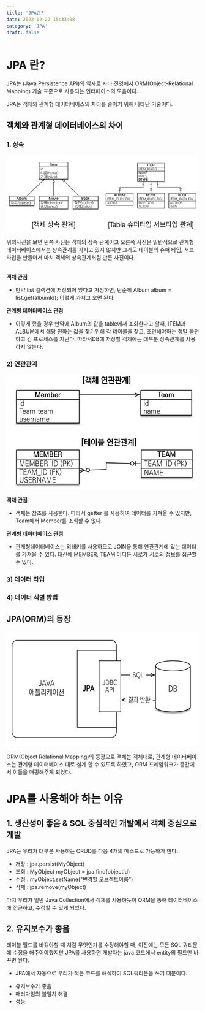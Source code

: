 ```yaml
---
title: 'JPA란?'
date: 2022-02-22 15:33:08
category: 'JPA'
draft: false
---
```


# JPA 란?

JPA는 (Java Persistence API)의 약자로 자바 진영에서 ORM(Object-Relational Mapping) 기술 표준으로 사용되는 인터페이스의 모음이다.

JPA는 객체와 관계형 데이터베이스의 차이를 줄이기 위해 나타난 기술이다.

## 객체와 관계형 데이터베이스의 차이

### 1. 상속

   <p align="center"><img src="1.png" height="200px" width="500px"></p>
   위의사진을 보면 왼쪽 사진은 객체의 상속 관계이고 오른쪽 사진은 일반적으로 관계형 데이터베이스에서는 상속관계를 가지고 있지 않지만 그래도 테이블의 슈퍼 타입, 서브 타입을 만들어서 마치 객체의 상속관계처럼 만든 사진이다.
   <br><br>
   
**객체 관점**

- 만약 list 컬렉션에 저장되어 있다고 가정하면, 단순히 Album album = list.get(albumId); 이렇게 가지고 오면 된다.

**관계형 데이터베이스 관점**

- 이렇게 했을 경우 만약에 Album의 값을 table에서 조회한다고 할때, ITEM과 ALBUM에서 해당 원하는 값을 찾기위해 각 테이블을 찾고, 조인해야하는 정말 불편하고 긴 프로세스를 지닌다. 따라서DB에 저장할 객체에는 대부분 상속관계를 사용하지 않는다.

### 2) 연관관계

<p align="center"><img src="2.png" height="300px" width="500px"></p>

**객체 관점**

- 객체는 참조를 사용한다. 따라서 getter 를 사용하여 데이터를 가져올 수 있지만, Team에서 Member를 조회할 수 없다.

**관계형 데이터베이스 관점**

- 관계형데이터베이스는 외래키를 사용하므로 JOIN을 통해 연관관계에 있는 데이터를 가져올 수 있다. 대신에 MEMBER, TEAM 어디든 서로가 서로의 정보를 접근할 수 있다.

### 3) 데이터 타입

### 4) 데이터 식별 방법

## JPA(ORM)의 등장

<p align="center"><img src="3.png" height="300px" width="500px"></p>

ORM(Object Relational Mapping)의 등장으로 객체는 객체대로, 관계형 데이터베이스는 관계형 데이터베이스 대로 설계 할 수 있도록 하였고, ORM 프레임워크가 중간에서 이들을 매핑해주게 되었다.

# JPA를 사용해야 하는 이유

## 1. 생산성이 좋음 & SQL 중심적인 개발에서 객체 중심으로 개발

JPA는 우리가 대부분 사용하는 CRUD를 다음 4개의 메소드로 가능하게 한다.

- 저장 : jpa.persist(MyObject)
- 조회 : MyObject myObject = jpa.find(objectId)
- 수정 : myObject.setName("변경할 오브젝트이름")
- 삭제 : jpa.remove(myObject)

마치 우리가 일반 Java Collection에서 객체를 사용하듯이 ORM을 통해 데이터베이스에 접근하고, 수정할 수 있게 되었다.

## 2. 유지보수가 좋음

테이블 필드를 바꿔야할 때 처럼 무엇인가를 수정해야할 때, 이전에는 모든 SQL 쿼리문에 수정을 해주어야했지만 JPA를 사용하면 개발자는 java 코드에서 entity의 필드만 바꾸면 된다.

- JPA에서 자동으로 우리가 적은 코드를 해석하여 SQL쿼리문을 쓰기 때문이다.

* 유지보수가 좋음
* 패러다임의 불일치 해결
* 성능
